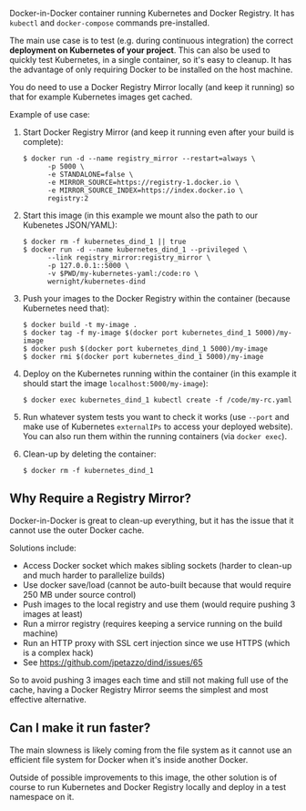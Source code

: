 Docker-in-Docker container running Kubernetes and Docker Registry. It has `kubectl` and `docker-compose` commands pre-installed.

The main use case is to test (e.g. during continuous integration) the correct **deployment on Kubernetes of your project**. This can also be used to quickly test Kubernetes, in a single container, so it's easy to cleanup. It has the advantage of only requiring Docker to be installed on the host machine.

You do need to use a Docker Registry Mirror locally (and keep it running) so that for example Kubernetes images get cached.

Example of use case:

 1. Start Docker Registry Mirror (and keep it running even after your build is complete):

        $ docker run -d --name registry_mirror --restart=always \
              -p 5000 \
              -e STANDALONE=false \
              -e MIRROR_SOURCE=https://registry-1.docker.io \
              -e MIRROR_SOURCE_INDEX=https://index.docker.io \
              registry:2

 2. Start this image (in this example we mount also the path to our Kubenetes JSON/YAML):

        $ docker rm -f kubernetes_dind_1 || true
        $ docker run -d --name kubernetes_dind_1 --privileged \
              --link registry_mirror:registry_mirror \
              -p 127.0.0.1::5000 \
              -v $PWD/my-kubernetes-yaml:/code:ro \
              wernight/kubernetes-dind

 3. Push your images to the Docker Registry within the container (because Kubernetes need that):
 
        $ docker build -t my-image .
        $ docker tag -f my-image $(docker port kubernetes_dind_1 5000)/my-image
        $ docker push $(docker port kubernetes_dind_1 5000)/my-image
        $ docker rmi $(docker port kubernetes_dind_1 5000)/my-image
 
 4. Deploy on the Kubernetes running within the container (in this example it should start the image `localhost:5000/my-image`):

        $ docker exec kubernetes_dind_1 kubectl create -f /code/my-rc.yaml

 5. Run whatever system tests you want to check it works (use `--port` and make use of Kubernetes `externalIPs` to access your deployed website). You can also run them within the running containers (via `docker exec`).

 6. Clean-up by deleting the container:

        $ docker rm -f kubernetes_dind_1


Why Require a Registry Mirror?
------------------------------

Docker-in-Docker is great to clean-up everything, but it has the issue that it cannot use the outer Docker cache.

Solutions include:

  * Access Docker socket which makes sibling sockets (harder to clean-up and much harder to parallelize builds)
  * Use docker save/load (cannot be auto-built because that would require 250 MB under source control)
  * Push images to the local registry and use them (would require pushing 3 images at least)
  * Run a mirror registry (requires keeping a service running on the build machine)
  * Run an HTTP proxy with SSL cert injection since we use HTTPS (which is a complex hack)
  * See https://github.com/jpetazzo/dind/issues/65

So to avoid pushing 3 images each time and still not making full use of the cache, having a
Docker Registry Mirror seems the simplest and most effective alternative.


Can I make it run faster?
-------------------------

The main slowness is likely coming from the file system as it cannot use an efficient file system for Docker when it's inside another Docker.

Outside of possible improvements to this image, the other solution is of course to run Kubernetes and Docker Registry locally and deploy in a test namespace on it.
